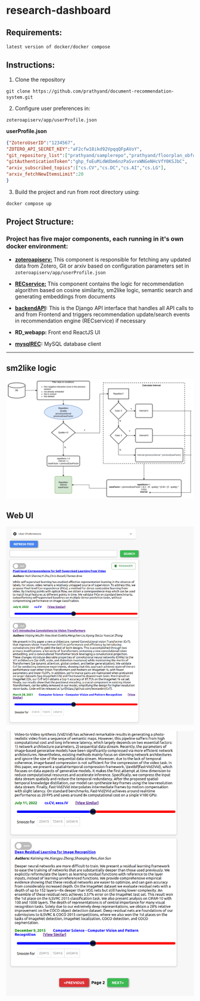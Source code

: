 # research-dashboard

## Requirements:
 ```
latest version of docker/docker compose
 ```
## Instructions:

1. Clone the repository
 ```
git clone https://github.com/prathyand/document-recommendation-system.git
```
2. Configure user preferences in:
```
zoteroapiserv/app/userProfile.json
```
**userProfile.json** 
```json
{"ZoteroUserID":"1234567",
"ZOTERO_API_SECRET_KEY":"aF2cfw18ikd92VpqqQFpAVoY",
"git_repository_list":["prathyand/samplerepo","prathyand/floorplan_obfuscation"],
"gitAuthenticationToken":"ghp_foEuMidWdbm6nzPaSvrxWNGeNHcVfY0KSJbC",
"arxiv_subscribed_topics":["cs.CV","cs.DC","cs.AI","cs.LG"],
"arxiv_fetchNewItemsLimit":20
}
```

3. Build the project and run from root directory using:
```
docker compose up
```

## Project Structure:
### Project has five major components, each running in it's own docker environment:
- **[zoteroapiserv:](zoteroapiserv/)**  This component is responsible for fetching any updated data from Zotero, Git or arxiv based on configuration parameters set in `zoteroapiserv/app/userProfile.json`

- **[RECservice:](RECservice/)** This component contains the logic for recommendation algorithm based on cosine similarity, sm2like logic, semantic search and generating embeddings from documents

- **[backendAPI](backendAPI/):** This is the Django API interface that handles all API calls to and from Frontend and triggers recommendation update/search events in recommendation engine (RECservice) if necessary

- **RD_webapp:** Front end ReactJS UI

- **[mysqlREC](mysqlREC/):** MySQL database client

---------------------------
## sm2like logic
![Input3](images/sm2like_recom.drawio.png?raw=true "smwlike")
## Web UI

![Input2](images/UI_1.png?raw=true "ui")

![Input2](images/UI_2.png?raw=true "ui")
